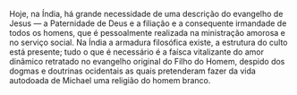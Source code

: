 ﻿Hoje, na Índia, há grande necessidade de uma descrição do evangelho de Jesus — a Paternidade de Deus e a filiação e a consequente irmandade de todos os homens, que é pessoalmente realizada na ministração amorosa e no serviço social. Na Índia a armadura filosófica existe, a estrutura do culto está presente; tudo o que é necessário é a faísca vitalizante do amor dinâmico retratado no evangelho original do Filho do Homem, despido dos dogmas e doutrinas ocidentais as quais pretenderam fazer da vida autodoada de Michael uma religião do homem branco.